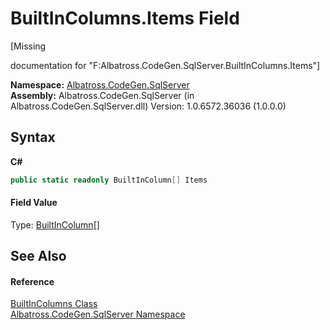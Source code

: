 # BuiltInColumns.Items Field
 

\[Missing <summary> documentation for "F:Albatross.CodeGen.SqlServer.BuiltInColumns.Items"\]

**Namespace:**&nbsp;<a href="N_Albatross_CodeGen_SqlServer.md">Albatross.CodeGen.SqlServer</a><br />**Assembly:**&nbsp;Albatross.CodeGen.SqlServer (in Albatross.CodeGen.SqlServer.dll) Version: 1.0.6572.36036 (1.0.0.0)

## Syntax

**C#**<br />
``` C#
public static readonly BuiltInColumn[] Items
```


#### Field Value
Type: <a href="T_Albatross_CodeGen_Database_BuiltInColumn.md">BuiltInColumn</a>[]

## See Also


#### Reference
<a href="T_Albatross_CodeGen_SqlServer_BuiltInColumns.md">BuiltInColumns Class</a><br /><a href="N_Albatross_CodeGen_SqlServer.md">Albatross.CodeGen.SqlServer Namespace</a><br />